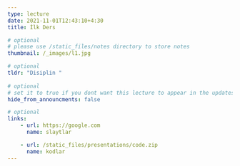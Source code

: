 ```yaml
---
type: lecture
date: 2021-11-01T12:43:10+4:30 
title: İlk Ders

# optional
# please use /static_files/notes directory to store notes
thumbnail: /_images/l1.jpg

# optional
tldr: "Disiplin "
  
# optional
# set it to true if you dont want this lecture to appear in the updates section
hide_from_announcments: false

# optional
links:
    - url: https://google.com
      name: slaytlar

    - url: /static_files/presentations/code.zip
      name: kodlar
---
```

<!-- Other additional contents using markdown -->
<!--
**Suggested Readings:**
- [Readings 1](http://example.com)
- [Readings 2](http://example.com)
-->
